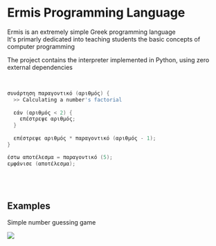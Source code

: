 # Ermis Programming Language

Ermis is an extremely simple Greek programming language <br />
It's primarly dedicated into teaching students the basic concepts of computer programming <br />

The project contains the interpreter implemented in Python, using zero external dependencies

<br />

```go
συνάρτηση παραγοντικό (αριθμός) {
  >> Calculating a number's factorial
  
  εάν (αριθμός < 2) {
    επέστρεψε αριθμός;
  }
  
  επέστρεψε αριθμός * παραγοντικό (αριθμός - 1);
}

έστω αποτέλεσμα = παραγοντικό (5);
εμφάνισε (αποτέλεσμα);
```

<br /> <br />

## Examples
Simple number guessing game

<img src="https://imgur.com/OtbfodG.png" />
